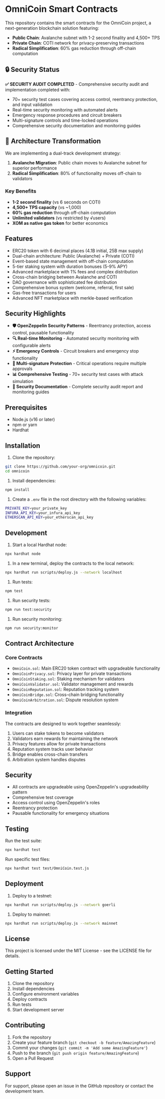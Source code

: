 # OmniCoin Smart Contracts

This repository contains the smart contracts for the OmniCoin project, a next-generation blockchain solution featuring:
- **Public Chain**: Avalanche subnet with 1-2 second finality and 4,500+ TPS
- **Private Chain**: COTI network for privacy-preserving transactions
- **Radical Simplification**: 60% gas reduction through off-chain computation

## 🔒 Security Status

**✅ SECURITY AUDIT COMPLETED** - Comprehensive security audit and implementation completed with:
- 70+ security test cases covering access control, reentrancy protection, and input validation
- Real-time security monitoring with automated alerts
- Emergency response procedures and circuit breakers
- Multi-signature controls and time-locked operations
- Comprehensive security documentation and monitoring guides

## 🚀 Architecture Transformation

We are implementing a dual-track development strategy:
1. **Avalanche Migration**: Public chain moves to Avalanche subnet for superior performance
2. **Radical Simplification**: 80% of functionality moves off-chain to validators

### Key Benefits
- **1-2 second finality** (vs 6 seconds on COTI)
- **4,500+ TPS capacity** (vs ~1,000)
- **60% gas reduction** through off-chain computation
- **Unlimited validators** (vs restricted by √users)
- **XOM as native gas token** for better economics

## Features

- ERC20 token with 6 decimal places (4.1B initial, 25B max supply)
- Dual-chain architecture: Public (Avalanche) + Private (COTI)
- Event-based state management with off-chain computation
- 5-tier staking system with duration bonuses (5-9% APY)
- Advanced marketplace with 1% fees and complex distribution
- Cross-chain bridging between Avalanche and COTI
- DAO governance with sophisticated fee distribution
- Comprehensive bonus system (welcome, referral, first sale)
- Gas-free transactions for users
- Advanced NFT marketplace with merkle-based verification

## Security Highlights

- **🛡️ OpenZeppelin Security Patterns** - Reentrancy protection, access control, pausable functionality
- **🔍 Real-time Monitoring** - Automated security monitoring with configurable alerts
- **⚡ Emergency Controls** - Circuit breakers and emergency stop functionality
- **🔐 Multi-signature Protection** - Critical operations require multiple approvals
- **📊 Comprehensive Testing** - 70+ security test cases with attack simulation
- **📝 Security Documentation** - Complete security audit report and monitoring guides

## Prerequisites

- Node.js (v16 or later)
- npm or yarn
- Hardhat

## Installation

1. Clone the repository:

```bash
git clone https://github.com/your-org/omnicoin.git
cd omnicoin
```

1. Install dependencies:

```bash
npm install
```

1. Create a `.env` file in the root directory with the following variables:

```bash
PRIVATE_KEY=your_private_key
INFURA_API_KEY=your_infura_api_key
ETHERSCAN_API_KEY=your_etherscan_api_key
```

## Development

1. Start a local Hardhat node:

```bash
npx hardhat node
```

1. In a new terminal, deploy the contracts to the local network:

```bash
npx hardhat run scripts/deploy.js --network localhost
```

1. Run tests:

```bash
npm test
```

1. Run security tests:

```bash
npm run test:security
```

1. Run security monitoring:

```bash
npm run security:monitor
```

## Contract Architecture

### Core Contracts

- `OmniCoin.sol`: Main ERC20 token contract with upgradeable functionality
- `OmniCoinPrivacy.sol`: Privacy layer for private transactions
- `OmniCoinStaking.sol`: Staking mechanism for validators
- `OmniCoinValidator.sol`: Validator management and rewards
- `OmniCoinReputation.sol`: Reputation tracking system
- `OmniCoinBridge.sol`: Cross-chain bridging functionality
- `OmniCoinArbitration.sol`: Dispute resolution system

### Integration

The contracts are designed to work together seamlessly:

1. Users can stake tokens to become validators
2. Validators earn rewards for maintaining the network
3. Privacy features allow for private transactions
4. Reputation system tracks user behavior
5. Bridge enables cross-chain transfers
6. Arbitration system handles disputes

## Security

- All contracts are upgradeable using OpenZeppelin's upgradeability pattern
- Comprehensive test coverage
- Access control using OpenZeppelin's roles
- Reentrancy protection
- Pausable functionality for emergency situations

## Testing

Run the test suite:

```bash
npx hardhat test
```

Run specific test files:

```bash
npx hardhat test test/OmniCoin.test.js
```

## Deployment

1. Deploy to a testnet:

```bash
npx hardhat run scripts/deploy.js --network goerli
```

1. Deploy to mainnet:

```bash
npx hardhat run scripts/deploy.js --network mainnet
```

## License

This project is licensed under the MIT License - see the LICENSE file for details.

## Getting Started

1. Clone the repository
2. Install dependencies
3. Configure environment variables
4. Deploy contracts
5. Run tests
6. Start development server

## Contributing

1. Fork the repository
2. Create your feature branch (`git checkout -b feature/AmazingFeature`)
3. Commit your changes (`git commit -m 'Add some AmazingFeature'`)
4. Push to the branch (`git push origin feature/AmazingFeature`)
5. Open a Pull Request

## Support

For support, please open an issue in the GitHub repository or contact the development team.
